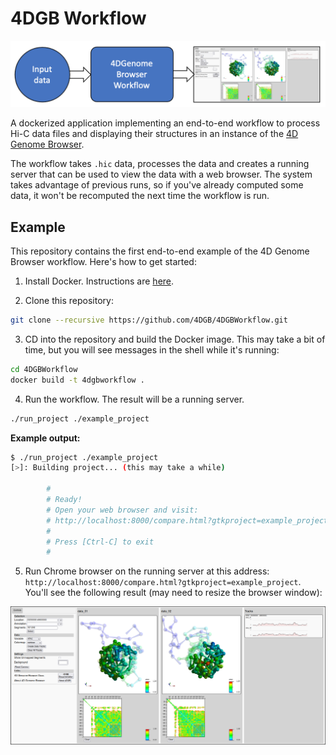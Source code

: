 # 4DGB Workflow

![](doc/workflow.png)

A dockerized application implementing an end-to-end workflow to process Hi-C data files and displaying their structures in an instance of the [4D Genome Browser](https://github.com/lanl/4DGB).

The workflow takes ```.hic``` data, processes the data and creates a running server that can be used to view the data with a web browser. The system takes advantage of previous runs, so if you've already computed some data, it won't be recomputed the next time the workflow is run. 

## Example

This repository contains the first end-to-end example of the 4D Genome Browser workflow. Here's how to get started:

1. Install Docker. Instructions are [here](https://docs.docker.com/get-docker).

2. Clone this repository:

```sh
git clone --recursive https://github.com/4DGB/4DGBWorkflow.git 
```

3. CD into the repository and build the Docker image. This may take a bit of time, but you will see messages in the shell while it's running:

```sh
cd 4DGBWorkflow
docker build -t 4dgbworkflow .
```

4. Run the workflow. The result will be a running server.

```sh
./run_project ./example_project 
```

**Example output:**
```sh
$ ./run_project ./example_project
[>]: Building project... (this may take a while)

        #
        # Ready!
        # Open your web browser and visit:
        # http://localhost:8000/compare.html?gtkproject=example_project
        #
        # Press [Ctrl-C] to exit
        #
```

5. Run Chrome browser on the running server at this address: ```http://localhost:8000/compare.html?gtkproject=example_project```. You'll see the following result (may need to resize the browser window):

![](doc/example_screen.png)

